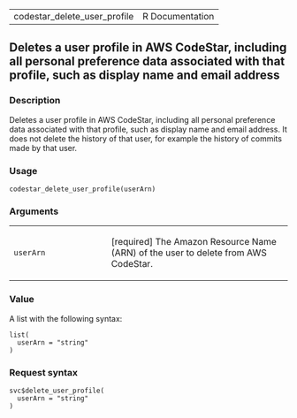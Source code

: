 <table style="width: 100%;">
<tbody>
<tr class="odd">
<td>codestar_delete_user_profile</td>
<td style="text-align: right;">R Documentation</td>
</tr>
</tbody>
</table>

## Deletes a user profile in AWS CodeStar, including all personal preference data associated with that profile, such as display name and email address

### Description

Deletes a user profile in AWS CodeStar, including all personal
preference data associated with that profile, such as display name and
email address. It does not delete the history of that user, for example
the history of commits made by that user.

### Usage

    codestar_delete_user_profile(userArn)

### Arguments

<table>
<colgroup>
<col style="width: 35%" />
<col style="width: 65%" />
</colgroup>
<tbody>
<tr class="odd">
<td><code
id="codestar_delete_user_profile_:_userArn">userArn</code></td>
<td><p>[required] The Amazon Resource Name (ARN) of the user to delete
from AWS CodeStar.</p></td>
</tr>
</tbody>
</table>

### Value

A list with the following syntax:

    list(
      userArn = "string"
    )

### Request syntax

    svc$delete_user_profile(
      userArn = "string"
    )
